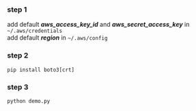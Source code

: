 ### step 1   
add default ***aws_access_key_id*** and ***aws_secret_access_key*** in `~/.aws/credentials`  
add default ***region*** in `~/.aws/config`  
  
### step 2  
`pip install boto3[crt]`   
  
### step 3  
`python demo.py`   
